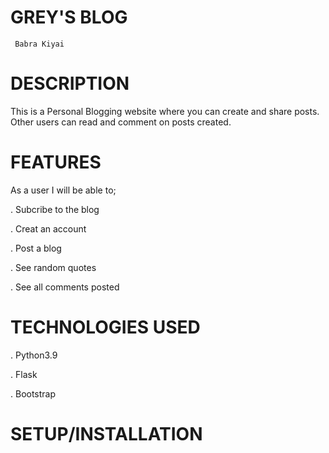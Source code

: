 # GREY'S BLOG
     
     Babra Kiyai

# DESCRIPTION

This is a Personal Blogging website where you can create and share posts. Other users can read and comment on posts created.

# FEATURES

As a user I will be able to;
   
   . Subcribe to the blog

   . Creat an account

   . Post a blog

   . See random quotes

   . See all comments posted

# TECHNOLOGIES USED

   . Python3.9

   . Flask

   . Bootstrap

# SETUP/INSTALLATION
